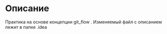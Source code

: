 Описание
===================
Практика на основе концепции git_flow . Изменяемый файл с описанием лежит в папке .idea

